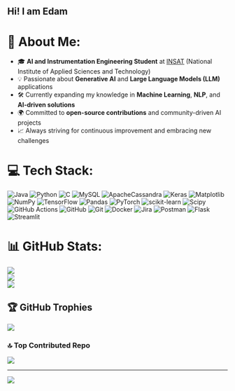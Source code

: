 ## Hi! I am Edam
# 💫 About Me:
- 🎓 **AI and Instrumentation Engineering Student** at [INSAT](https://www.insat.rnu.tn/) (National Institute of Applied Sciences and Technology)
- 💡 Passionate about **Generative AI** and **Large Language Models (LLM)** applications
- 🛠️ Currently expanding my knowledge in **Machine Learning**, **NLP**, and **AI-driven solutions**
- 🌍 Committed to **open-source contributions** and community-driven AI projects
- 📈 Always striving for continuous improvement and embracing new challenges

# 💻 Tech Stack:
![Java](https://img.shields.io/badge/java-%23ED8B00.svg?style=for-the-badge&logo=openjdk&logoColor=white) ![Python](https://img.shields.io/badge/python-3670A0?style=for-the-badge&logo=python&logoColor=ffdd54) ![C](https://img.shields.io/badge/c-%2300599C.svg?style=for-the-badge&logo=c&logoColor=white) ![MySQL](https://img.shields.io/badge/mysql-4479A1.svg?style=for-the-badge&logo=mysql&logoColor=white) ![ApacheCassandra](https://img.shields.io/badge/cassandra-%231287B1.svg?style=for-the-badge&logo=apache-cassandra&logoColor=white) ![Keras](https://img.shields.io/badge/Keras-%23D00000.svg?style=for-the-badge&logo=Keras&logoColor=white) ![Matplotlib](https://img.shields.io/badge/Matplotlib-%23ffffff.svg?style=for-the-badge&logo=Matplotlib&logoColor=black) ![NumPy](https://img.shields.io/badge/numpy-%23013243.svg?style=for-the-badge&logo=numpy&logoColor=white) ![TensorFlow](https://img.shields.io/badge/TensorFlow-%23FF6F00.svg?style=for-the-badge&logo=TensorFlow&logoColor=white) ![Pandas](https://img.shields.io/badge/pandas-%23150458.svg?style=for-the-badge&logo=pandas&logoColor=white) ![PyTorch](https://img.shields.io/badge/PyTorch-%23EE4C2C.svg?style=for-the-badge&logo=PyTorch&logoColor=white) ![scikit-learn](https://img.shields.io/badge/scikit--learn-%23F7931E.svg?style=for-the-badge&logo=scikit-learn&logoColor=white) ![Scipy](https://img.shields.io/badge/SciPy-%230C55A5.svg?style=for-the-badge&logo=scipy&logoColor=%white) ![GitHub Actions](https://img.shields.io/badge/github%20actions-%232671E5.svg?style=for-the-badge&logo=githubactions&logoColor=white) ![GitHub](https://img.shields.io/badge/github-%23121011.svg?style=for-the-badge&logo=github&logoColor=white) ![Git](https://img.shields.io/badge/git-%23F05033.svg?style=for-the-badge&logo=git&logoColor=white) ![Docker](https://img.shields.io/badge/docker-%230db7ed.svg?style=for-the-badge&logo=docker&logoColor=white) ![Jira](https://img.shields.io/badge/jira-%230A0FFF.svg?style=for-the-badge&logo=jira&logoColor=white) ![Postman](https://img.shields.io/badge/Postman-FF6C37?style=for-the-badge&logo=postman&logoColor=white) ![Flask](https://img.shields.io/badge/flask-%23000.svg?style=for-the-badge&logo=flask&logoColor=white) ![Streamlit](https://img.shields.io/badge/Streamlit-%23FE4B4B.svg?style=for-the-badge&logo=streamlit&logoColor=white)
# 📊 GitHub Stats:
![](https://github-readme-stats.vercel.app/api?username=edamchaye&theme=dark&hide_border=false&include_all_commits=true&count_private=true)<br/>
![](https://github-readme-streak-stats.herokuapp.com/?user=edamchaye&theme=dark&hide_border=false)<br/>
![](https://github-readme-stats.vercel.app/api/top-langs/?username=edamchaye&theme=dark&hide_border=false&include_all_commits=true&count_private=true&layout=compact)

## 🏆 GitHub Trophies
![](https://github-profile-trophy.vercel.app/?username=edamchaye&theme=radical&no-frame=false&no-bg=true&margin-w=4)

### 🔝 Top Contributed Repo
![](https://github-contributor-stats.vercel.app/api?username=edamchaye&limit=5&theme=dark&combine_all_yearly_contributions=true)

---
[![](https://visitcount.itsvg.in/api?id=edamchaye&icon=0&color=0)](https://visitcount.itsvg.in)

<!-- Proudly created with GPRM ( https://gprm.itsvg.in ) -->
